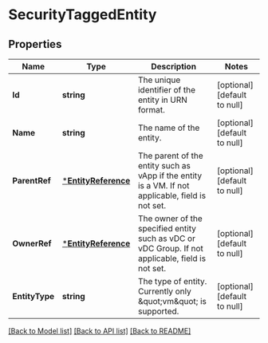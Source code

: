 # SecurityTaggedEntity

## Properties
Name | Type | Description | Notes
------------ | ------------- | ------------- | -------------
**Id** | **string** | The unique identifier of the entity in URN format.  | [optional] [default to null]
**Name** | **string** | The name of the entity. | [optional] [default to null]
**ParentRef** | [***EntityReference**](EntityReference.md) | The parent of the entity such as vApp if the entity is a VM. If not applicable, field is not set. | [optional] [default to null]
**OwnerRef** | [***EntityReference**](EntityReference.md) | The owner of the specified entity such as vDC or vDC Group. If not applicable, field is not set. | [optional] [default to null]
**EntityType** | **string** | The type of entity. Currently only \&quot;vm\&quot; is supported. | [optional] [default to null]

[[Back to Model list]](../README.md#documentation-for-models) [[Back to API list]](../README.md#documentation-for-api-endpoints) [[Back to README]](../README.md)


